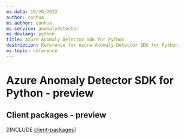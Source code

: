 ```yaml
---
ms.data: 10/20/2022
author: conhua
ms.author: conhua
ms.service: anomalydetector
ms.devlang: python
title: Azure Anomaly Detector SDK for Python
description: Reference for Azure Anomaly Detector SDK for Python
ms.topic: reference
---
```

# Azure Anomaly Detector SDK for Python - preview

## Client packages - preview
[!INCLUDE [client-packages](anomaly-detector-client-index.md)]